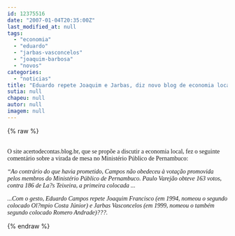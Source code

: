 ```yaml
---
id: 12375516
date: "2007-01-04T20:35:00Z"
last_modified_at: null
tags:
  - "economia"
  - "eduardo"
  - "jarbas-vasconcelos"
  - "joaquim-barbosa"
  - "novos"
categories:
  - "noticias"
title: "Eduardo repete Joaquim e Jarbas, diz novo blog de economia local"
sutia: null
chapeu: null
autor: null
imagem: null
---
```

{% raw %}
<p><P><BR><FONT face=Verdana>O site acertodecontas.blog.br, que se propõe a discutir a economia local, fez o seguinte comentário sobre a virada de mesa no Ministério Público de Pernambuco:</FONT></P></p>
<p><P><FONT face=Verdana><EM>“Ao contrário do que havia prometido, Campos não obedeceu à votação promovida pelos membros do Ministério Público de Pernambuco. Paulo Varejão obteve 163 votos, contra 186 de La?s Teixeira, a primeira colocada ...</EM></FONT></P></p>
<p><P><FONT face=Verdana><EM>...Com o gesto, Eduardo Campos repete Joaquim Francisco (em 1994, nomeou o segundo colocado Ol?mpio Costa Júnior) e Jarbas Vasconcelos (em 1999, nomeou o também segundo colocado Romero Andrade)???.</EM></FONT></P> </p>
{% endraw %}